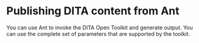 # Publishing DITA content from Ant

You can use Ant to invoke the DITA Open Toolkit and generate output. You can use the complete set of parameters that are supported by the toolkit.

